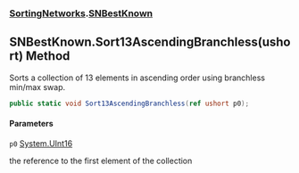 ### [SortingNetworks](SortingNetworks.md 'SortingNetworks').[SNBestKnown](SortingNetworks.SNBestKnown.md 'SortingNetworks.SNBestKnown')

## SNBestKnown.Sort13AscendingBranchless(ushort) Method

Sorts a collection of 13 elements in ascending order using branchless min/max swap.

```csharp
public static void Sort13AscendingBranchless(ref ushort p0);
```
#### Parameters

<a name='SortingNetworks.SNBestKnown.Sort13AscendingBranchless(ushort).p0'></a>

`p0` [System.UInt16](https://docs.microsoft.com/en-us/dotnet/api/System.UInt16 'System.UInt16')

the reference to the first element of the collection